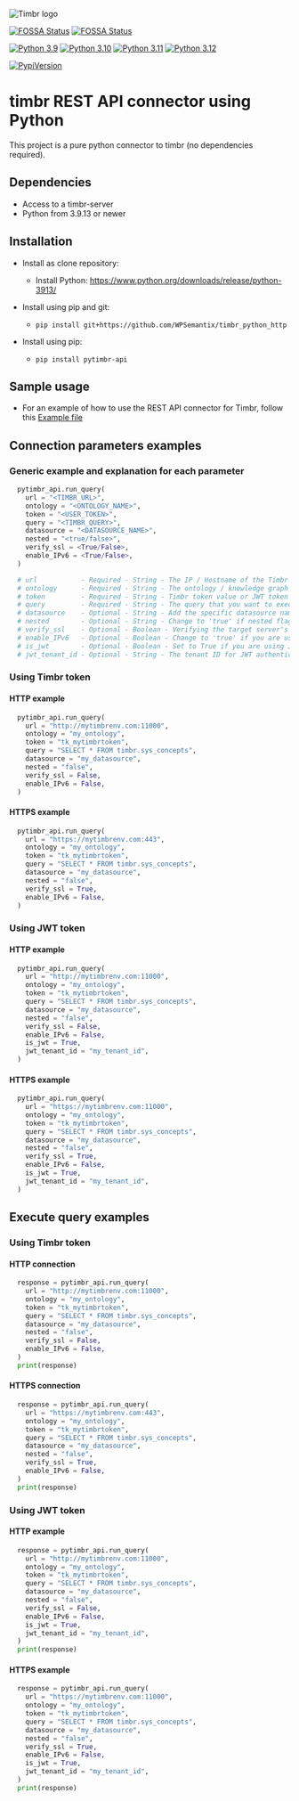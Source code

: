 ![Timbr logo](https://timbr.ai/wp-content/uploads/2025/01/logotimbrai230125.png)

[![FOSSA Status](https://app.fossa.com/api/projects/custom%2B50508%2Fgithub.com%2FWPSemantix%2Ftimbr_python_http.svg?type=shield&issueType=license)](https://app.fossa.com/projects/custom%2B50508%2Fgithub.com%2FWPSemantix%2Ftimbr_python_http?ref=badge_shield&issueType=license)
[![FOSSA Status](https://app.fossa.com/api/projects/custom%2B50508%2Fgithub.com%2FWPSemantix%2Ftimbr_python_http.svg?type=shield&issueType=security)](https://app.fossa.com/projects/custom%2B50508%2Fgithub.com%2FWPSemantix%2Ftimbr_python_http?ref=badge_shield&issueType=security)

[![Python 3.9](https://img.shields.io/badge/python-3.9-blue)](https://www.python.org/downloads/release/python-3921/)
[![Python 3.10](https://img.shields.io/badge/python-3.10-blue.svg)](https://www.python.org/downloads/release/python-31017/)
[![Python 3.11](https://img.shields.io/badge/python-3.11-blue.svg)](https://www.python.org/downloads/release/python-31112/)
[![Python 3.12](https://img.shields.io/badge/python-3.12-blue.svg)](https://www.python.org/downloads/release/python-3129/)

[![PypiVersion](https://img.shields.io/pypi/v/pytimbr-api.svg)](https://badge.fury.io/py/pytimbr-api)

# timbr REST API connector using Python
This project is a pure python connector to timbr (no dependencies required).

## Dependencies
- Access to a timbr-server
- Python from 3.9.13 or newer

## Installation
- Install as clone repository:
  - Install Python: https://www.python.org/downloads/release/python-3913/

- Install using pip and git:
  - `pip install git+https://github.com/WPSemantix/timbr_python_http`

- Install using pip:
  - `pip install pytimbr-api`

## Sample usage
- For an example of how to use the REST API connector for Timbr, follow this [Example file](examples/example.py)

## Connection parameters examples

### Generic example and explanation for each parameter
```python
  pytimbr_api.run_query(
    url = "<TIMBR_URL>",
    ontology = "<ONTOLOGY_NAME>",
    token = "<USER_TOKEN>",
    query = "<TIMBR_QUERY>",
    datasource = "<DATASOURCE_NAME>",
    nested = "<true/false>",
    verify_ssl = <True/False>,
    enable_IPv6 = <True/False>,
  )

  # url           - Required - String - The IP / Hostname of the Timbr platform.
  # ontology      - Required - String - The ontology / knowledge graph to connect to.
  # token         - Required - String - Timbr token value or JWT token value. Note: If you are using JWT token, you need to set the is_jwt parameter to True.
  # query         - Required - String - The query that you want to execute.
  # datasource    - Optional - String - Add the specific datasource name that you want to query from, the default value is the current active datasource of your ontology.
  # nested        - Optional - String - Change to 'true' if nested flag needs to be enabled. make sure this flag contains string value not bool value.
  # verify_ssl    - Optional - Boolean - Verifying the target server's SSL Certificate, use False to disable this process.
  # enable_IPv6   - Optional - Boolean - Change to 'true' if you are using IPv6 connection.
  # is_jwt        - Optional - Boolean - Set to True if you are using JWT token, otherwise set to False.
  # jwt_tenant_id - Optional - String - The tenant ID for JWT authentication
```

### Using Timbr token

#### HTTP example
```python
  pytimbr_api.run_query(
    url = "http://mytimbrenv.com:11000",
    ontology = "my_ontology",
    token = "tk_mytimbrtoken",
    query = "SELECT * FROM timbr.sys_concepts",
    datasource = "my_datasource",
    nested = "false",
    verify_ssl = False,
    enable_IPv6 = False,
  )
```

#### HTTPS example
```python
  pytimbr_api.run_query(
    url = "https://mytimbrenv.com:443",
    ontology = "my_ontology",
    token = "tk_mytimbrtoken",
    query = "SELECT * FROM timbr.sys_concepts",
    datasource = "my_datasource",
    nested = "false",
    verify_ssl = True,
    enable_IPv6 = False,
  )
```

### Using JWT token

#### HTTP example
```python
  pytimbr_api.run_query(
    url = "http://mytimbrenv.com:11000",
    ontology = "my_ontology",
    token = "tk_mytimbrtoken",
    query = "SELECT * FROM timbr.sys_concepts",
    datasource = "my_datasource",
    nested = "false",
    verify_ssl = False,
    enable_IPv6 = False,
    is_jwt = True,
    jwt_tenant_id = "my_tenant_id",
  )
```

#### HTTPS example
```python
  pytimbr_api.run_query(
    url = "https://mytimbrenv.com:11000",
    ontology = "my_ontology",
    token = "tk_mytimbrtoken",
    query = "SELECT * FROM timbr.sys_concepts",
    datasource = "my_datasource",
    nested = "false",
    verify_ssl = True,
    enable_IPv6 = False,
    is_jwt = True,
    jwt_tenant_id = "my_tenant_id",
  )
```

## Execute query examples

### Using Timbr token

#### HTTP connection
```python
  response = pytimbr_api.run_query(
    url = "http://mytimbrenv.com:11000",
    ontology = "my_ontology",
    token = "tk_mytimbrtoken",
    query = "SELECT * FROM timbr.sys_concepts",
    datasource = "my_datasource",
    nested = "false",
    verify_ssl = False,
    enable_IPv6 = False,
  )
  print(response)
```

#### HTTPS connection
```python
  response = pytimbr_api.run_query(
    url = "https://mytimbrenv.com:443",
    ontology = "my_ontology",
    token = "tk_mytimbrtoken",
    query = "SELECT * FROM timbr.sys_concepts",
    datasource = "my_datasource",
    nested = "false",
    verify_ssl = True,
    enable_IPv6 = False,
  )
  print(response)
```

### Using JWT token

#### HTTP example
```python
  response = pytimbr_api.run_query(
    url = "http://mytimbrenv.com:11000",
    ontology = "my_ontology",
    token = "tk_mytimbrtoken",
    query = "SELECT * FROM timbr.sys_concepts",
    datasource = "my_datasource",
    nested = "false",
    verify_ssl = False,
    enable_IPv6 = False,
    is_jwt = True,
    jwt_tenant_id = "my_tenant_id",
  )
  print(response)
```

#### HTTPS example
```python
  response = pytimbr_api.run_query(
    url = "https://mytimbrenv.com:11000",
    ontology = "my_ontology",
    token = "tk_mytimbrtoken",
    query = "SELECT * FROM timbr.sys_concepts",
    datasource = "my_datasource",
    nested = "false",
    verify_ssl = True,
    enable_IPv6 = False,
    is_jwt = True,
    jwt_tenant_id = "my_tenant_id",
  )
  print(response)
```
